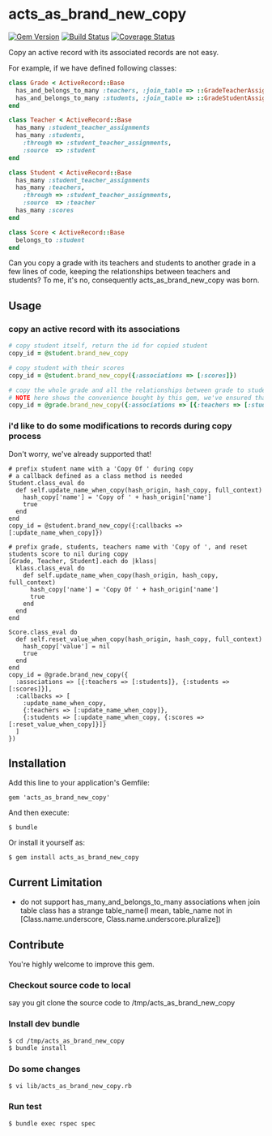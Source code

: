 # acts_as_brand_new_copy

[![Gem Version](https://badge.fury.io/rb/acts_as_brand_new_copy.png)](http://badge.fury.io/rb/acts_as_brand_new_copy)
[![Build Status](https://travis-ci.org/bencao/acts_as_brand_new_copy.png)](https://travis-ci.org/bencao/acts_as_brand_new_copy)
[![Coverage Status](https://coveralls.io/repos/bencao/acts_as_brand_new_copy/badge.svg)](https://coveralls.io/r/bencao/acts_as_brand_new_copy)

Copy an active record with its associated records are not easy.

For example, if we have defined following classes:

```ruby
class Grade < ActiveRecord::Base
  has_and_belongs_to_many :teachers, :join_table => ::GradeTeacherAssignment.table_name
  has_and_belongs_to_many :students, :join_table => ::GradeStudentAssignment.table_name
end

class Teacher < ActiveRecord::Base
  has_many :student_teacher_assignments
  has_many :students,
    :through => :student_teacher_assignments,
    :source  => :student
end

class Student < ActiveRecord::Base
  has_many :student_teacher_assignments
  has_many :teachers,
    :through => :student_teacher_assignments,
    :source  => :teacher
  has_many :scores
end

class Score < ActiveRecord::Base
  belongs_to :student
end
```

Can you copy a grade with its teachers and students to another grade in a few lines of code, keeping the relationships between teachers and students?
To me, it's no, consequently acts_as_brand_new_copy was born.

## Usage

### copy an active record with its associations

```ruby
# copy student itself, return the id for copied student
copy_id = @student.brand_new_copy

# copy student with their scores
copy_id = @student.brand_new_copy({:associations => [:scores]})

# copy the whole grade and all the relationships between grade to students, teachers to students
# NOTE here shows the convenience bought by this gem, we've ensured that a same student won't be copied twice!
copy_id = @grade.brand_new_copy({:associations => [{:teachers => [:students]}, :students]})
```

### i'd like to do some modifications to records during copy process

Don't worry, we've already supported that!

```
# prefix student name with a 'Copy Of ' during copy
# a callback defined as a class method is needed
Student.class_eval do
  def self.update_name_when_copy(hash_origin, hash_copy, full_context)
    hash_copy['name'] = 'Copy of ' + hash_origin['name']
    true
  end
end
copy_id = @student.brand_new_copy({:callbacks => [:update_name_when_copy]})

# prefix grade, students, teachers name with 'Copy of ', and reset students score to nil during copy
[Grade, Teacher, Student].each do |klass|
  klass.class_eval do
    def self.update_name_when_copy(hash_origin, hash_copy, full_context)
      hash_copy['name'] = 'Copy Of ' + hash_origin['name']
      true
    end
  end
end

Score.class_eval do
  def self.reset_value_when_copy(hash_origin, hash_copy, full_context)
    hash_copy['value'] = nil
    true
  end
end
copy_id = @grade.brand_new_copy({
  :associations => [{:teachers => [:students]}, {:students => [:scores]}],
  :callbacks => [
    :update_name_when_copy,
    {:teachers => [:update_name_when_copy]},
    {:students => [:update_name_when_copy, {:scores => [:reset_value_when_copy]}]}
  ]
})
```

## Installation

Add this line to your application's Gemfile:

    gem 'acts_as_brand_new_copy'

And then execute:

    $ bundle

Or install it yourself as:

    $ gem install acts_as_brand_new_copy

## Current Limitation
- do not support has_many_and_belongs_to_many associations when join table class has a strange table_name(I mean, table_name not in [Class.name.underscore, Class.name.underscore.pluralize])

## Contribute

You're highly welcome to improve this gem.

### Checkout source code to local
say you git clone the source code to /tmp/acts_as_brand_new_copy

### Install dev bundle
```bash
$ cd /tmp/acts_as_brand_new_copy
$ bundle install
```

### Do some changes
```bash
$ vi lib/acts_as_brand_new_copy.rb
```

### Run test
```bash
$ bundle exec rspec spec
```

